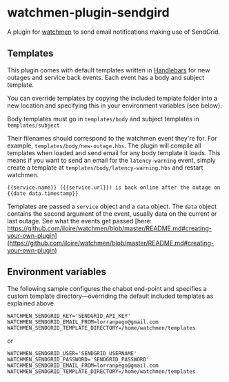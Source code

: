 # watchmen-plugin-sendgird

A plugin for [watchmen](https://github.com/iloire/watchmen) to send
email notifications making use of SendGrid.

## Templates

This plugin comes with default templates written in
[Handlebars](http://handlebarsjs.com/)
for new outages and service back events. Each event has a body and subject
template.

You can override templates by copying the included template folder into a new
location and specifying this in your environment variables (see below).

Body templates must go in `templates/body` and subject templates in
`templates/subject`

Their filenames should correspond to the watchmen event they're for. For
example, `templates/body/new-outage.hbs`. The plugin will compile all templates
when loaded and send email for any body template it loads. This means if you
want to send an email for the `latency-warning` event, simply create a template
at `templates/body/latency-warning.hbs` and restart watchmen.

```
{{service.name}} ({{service.url}}) is back online after the outage on {{date data.timestamp}}
```

Templates are passed a `service` object and a `data` object. The `data` object
contains the second argument of the event, usually data on the current or last
outage. See what the events get passed
[here: https://github.com/iloire/watchmen/blob/master/README.md#creating-your-own-plugin](https://github.com/iloire/watchmen/blob/master/README.md#creating-your-own-plugin)

## Environment variables

The following sample configures the chabot end-point and specifies a custom template
directory—overriding the default included templates as explained above.

```
WATCHMEN_SENDGRID_KEY='SENDGRID_API_KEY'
WATCHMEN_SENDGRID_EMAIL_FROM=lorranpego@gmail.com
WATCHMEN_SENDGRID_TEMPLATE_DIRECTORY=/home/watchmen/templates
```

or

```
WATCHMEN_SENDGRID_USER='SENDGRID_USERNAME'
WATCHMEN_SENDGRID_PASSWORD='SENDGRID_PASSWORD'
WATCHMEN_SENDGRID_EMAIL_FROM=lorranpego@gmail.com
WATCHMEN_SENDGRID_TEMPLATE_DIRECTORY=/home/watchmen/templates
```
